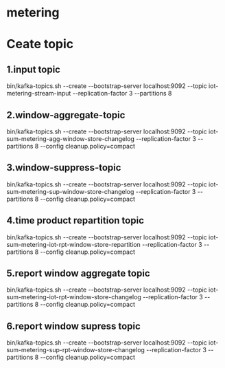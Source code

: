 # metering


# Ceate topic
## 1.input topic
bin/kafka-topics.sh --create --bootstrap-server localhost:9092 --topic iot-metering-stream-input  --replication-factor 3 --partitions 8

## 2.window-aggregate-topic
   bin/kafka-topics.sh --create --bootstrap-server localhost:9092 --topic iot-sum-metering-agg-window-store-changelog --replication-factor 3 --partitions 8 --config cleanup.policy=compact

## 3.window-suppress-topic
   bin/kafka-topics.sh --create --bootstrap-server localhost:9092 --topic iot-sum-metering-sup-window-store-changelog --replication-factor 3 --partitions 8 --config cleanup.policy=compact

##  4.time product repartition topic
bin/kafka-topics.sh --create --bootstrap-server localhost:9092 --topic iot-sum-metering-iot-rpt-window-store-repartition --replication-factor 3 --partitions 8 --config cleanup.policy=compact

##  5.report window aggregate topic
bin/kafka-topics.sh --create --bootstrap-server localhost:9092 --topic iot-sum-metering-iot-rpt-window-store-changelog --replication-factor 3 --partitions 8 --config cleanup.policy=compact

##  6.report window supress topic
bin/kafka-topics.sh --create --bootstrap-server localhost:9092 --topic iot-sum-metering-sup-rpt-window-store-changelog --replication-factor 3 --partitions 8 --config cleanup.policy=compact


